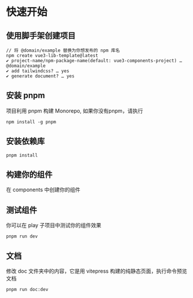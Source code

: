 # 快速开始
## 使用脚手架创建项目
```shell
// 将 @domain/example 替换为你想发布的 npm 库名
npm create vue3-lib-template@latest
✔ project-name/npm-package-name(default: vue3-components-project) … @domain/example
✔ add tailwindcss? … yes
✔ generate document? … yes
```
## 安装 pnpm
项目利用 pnpm 构建 Monorepo, 如果你没有pnpm，请执行
```shell
npm install -g pnpm
```
## 安装依赖库
```shell
pnpm install
```
## 构建你的组件
在 components 中创建你的组件
## 测试组件
你可以在 play 子项目中测试你的组件效果
```shell
pnpm run dev
```
## 文档
修改 doc 文件夹中的内容，它是用 vitepress 构建的纯静态页面，执行命令预览文档
```shell
pnpm run doc:dev
```

